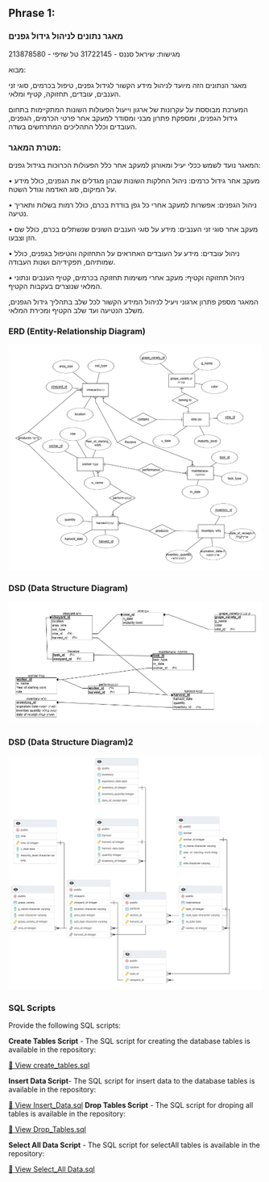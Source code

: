 ## Phrase 1:  

### **מאגר נתונים לניהול גידול גפנים**  

מגישות: שיראל סננס - 31722145 טל שזיפי - 213878580

מבוא:  

מאגר הנתונים הזה מיועד לניהול מידע הקשור לגידול גפנים, טיפול בכרמים, סוגי זני הענבים, עובדים, תחזוקה, קטיף ומלאי.  

המערכת מבוססת על עקרונות של ארגון וייעול הפעולות השונות המתקיימות בתחום גידול הגפנים, ומספקת פתרון מבני ומסודר למעקב אחר פרטי הכרמים, הגפנים, העובדים וכלל התהליכים המתרחשים בשדה.  

### **מטרת המאגר:**  

המאגר נועד לשמש ככלי יעיל ומאורגן למעקב אחר כלל הפעולות הכרוכות בגידול גפנים:  

•	מעקב אחר גידול כרמים: ניהול החלקות השונות שבהן מגדלים את הגפנים, כולל מידע על המיקום, סוג האדמה וגודל השטח.  

•	ניהול הגפנים: אפשרות למעקב אחרי כל גפן בודדת בכרם, כולל רמות בשלות ותאריך נטיעה.  

•	מעקב אחר סוגי זני הענבים: מידע על סוגי הענבים השונים שנשתלים בכרם, כולל שם הזן וצבעו.  

•	ניהול עובדים: מידע על העובדים האחראים על התחזוקה והטיפול בגפנים, כולל שמותיהם, תפקידיהם ושנות העבודה.  

•	ניהול תחזוקה וקטיף: מעקב אחרי משימות תחזוקה בכרמים, קטיף הענבים ונתוני המלאי שנוצרים בעקבות הקטיף.   

המאגר מספק פתרון ארגוני ויעיל לניהול המידע הקשור לכל שלב בתהליך גידול הגפנים, משלב הנטיעה ועד שלב הקטיף ומכירת המלאי.  

### **ERD (Entity-Relationship Diagram)** 

![ERD diagram](https://github.com/shirelsan/ViticultureDB/blob/main/Phrase1/ERD.png?raw=true)  

### **DSD (Data Structure Diagram)**  
![ERD diagram](https://github.com/shirelsan/ViticultureDB/blob/main/Phrase1/DSD.png?raw=true)  
### **DSD (Data Structure Diagram)2**  
![ERD diagram](https://github.com/shirelsan/ViticultureDB/blob/main/Phrase1/DSD%20(Data%20Structure%20Diagram)2.jpeg?raw=true)  
### **SQL Scripts**  

Provide the following SQL scripts:

**Create Tables Script** - The SQL script for creating the database tables is available in the repository:  

[📜 View create_tables.sql](createTables.sql)

**Insert Data Script**- The SQL script for insert data to the database tables is available in the repository:  

[📜 View Insert_Data.sql](insertTables.sql)
**Drop Tables Script** - The SQL script for droping all tables is available in the repository:  

[📜 View Drop_Tables.sql](dropTables.sql)

**Select All Data Script** - The SQL script for selectAll tables is available in the repository:  

[📜 View Select_All Data.sql](selectAll.sql)
